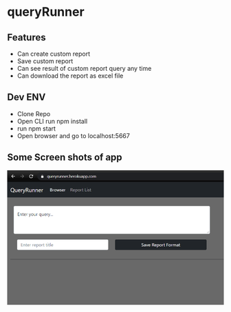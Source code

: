 # queryRunner

## Features

- Can create custom report
- Save custom report
- Can see result of custom report query any time
- Can download the report as excel file

## Dev ENV
- Clone Repo
- Open CLI run npm install
- run npm start
- Open browser and go to localhost:5667

## Some Screen shots of app
![Alt text](./public/screenshots/scr-01.png "scr-1")
